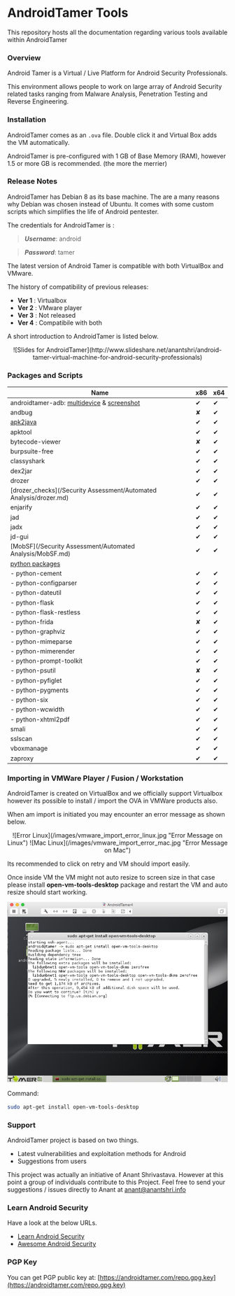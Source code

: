 # AndroidTamer Tools

This repository hosts all the documentation regarding various tools available within AndroidTamer

### Overview

Android Tamer is a Virtual / Live Platform for Android Security Professionals.

This environment allows people to work on large array of Android Security related tasks ranging from Malware Analysis, Penetration Testing and Reverse Engineering.

### Installation

AndroidTamer comes as an `.ova` file. Double click it and Virtual Box adds the VM automatically.

AndroidTamer is pre-configured with 1 GB of Base Memory (RAM), however 1.5 or more GB is recommended. (the more the merrier)

### Release Notes

AndroidTamer has Debian 8 as its base machine. The are a many reasons why Debian was chosen instead of Ubuntu. It comes with some custom scripts which simplifies the life of Android pentester.

The credentials for AndroidTamer is :

> ***Username***: android

> ***Password***: tamer

The latest version of Android Tamer is compatible with both VirtualBox and VMware.

The history of compatibility of previous releases:

- **Ver 1** : Virtualbox
- **Ver 2** : VMware player
- **Ver 3** : Not released
- **Ver 4** : Compatibile with both

A short introduction to AndroidTamer is listed below.

<center>
![Slides for AndroidTamer](http://www.slideshare.net/anantshri/android-tamer-virtual-machine-for-android-security-professionals)
</center>

### Packages and Scripts

Name | x86 | x64
--- | --- | ---
androidtamer-adb: [multidevice](/General/multi_devices) & [screenshot](/General/screenshot.md) | &#10004; | &#10004;
andbug | &#x2718; | &#10004;
[apk2java](/General/decompile.md) | &#10004; | &#10004;
apktool | &#10004; | &#10004;
bytecode-viewer | &#x2718; | &#10004;
burpsuite-free | &#10004; | &#10004;
classyshark | &#10004; | &#10004;
dex2jar | &#10004; | &#10004;
drozer | &#10004; | &#10004;
[drozer_checks](/Security Assessment/Automated Analysis/drozer.md) | &#10004; | &#10004;
enjarify | &#10004; | &#10004;
jad | &#10004; | &#10004;
jadx | &#10004; | &#10004;
jd-gui | &#10004; | &#10004;
[MobSF](/Security Assessment/Automated Analysis/MobSF.md) | &#10004; | &#10004;
[python packages](/General/python_packages.md) | | 
- python-cement | &#10004; | &#10004;
- python-configparser | &#10004; | &#10004;
- python-dateutil | &#10004; | &#10004;
- python-flask | &#10004; | &#10004;
- python-flask-restless | &#10004; | &#10004;
- python-frida | &#x2718; | &#10004;
- python-graphviz | &#10004; | &#10004;
- python-mimeparse | &#10004; | &#10004;
- python-mimerender | &#10004; | &#10004;
- python-prompt-toolkit | &#10004; | &#10004;
- python-psutil | &#x2718; | &#10004;
- python-pyfiglet | &#10004; | &#10004;
- python-pygments | &#10004; | &#10004;
- python-six | &#10004; | &#10004;
- python-wcwidth | &#10004; | &#10004;
- python-xhtml2pdf | &#10004; | &#10004;
smali | &#10004; | &#10004;
sslscan | &#10004; | &#10004;
vboxmanage | &#10004; | &#10004;
zaproxy | &#10004; | &#10004;

### Importing in VMWare Player / Fusion / Workstation

AndroidTamer is created on VirtualBox and we officially support Virtualbox however its possible to install / import the OVA in VMWare products also.

When am import is initiated you may encounter an error message as shown below.

<center>
![Error Linux](/images/vmware_import_error_linux.jpg "Error Message on Linux") ![Mac Linux](/images/vmware_import_error_mac.jpg "Error Message on Mac")
</center>

Its recommended to click on retry and VM should import easily.

Once inside VM the VM might not auto resize to screen size in that case please install **open-vm-tools-desktop** package and restart the VM and auto resize should start working.

![VMWare Tools](/images/install_open_vm_tools.jpg)

Command: 
```bash
sudo apt-get install open-vm-tools-desktop
```

### Support

AndroidTamer project is based on two things.

- Latest vulnerabilities and exploitation methods for Android
- Suggestions from users

This project was actually an initiative of Anant Shrivastava. However at this point a group of individuals contribute to this Project. Feel free to send your suggestions / issues directly to Anant at [anant@anantshri.info](mailto:anant@anantshri.info)

### Learn Android Security

Have a look at the below URLs.

- [Learn Android Security](https://androidtamer.com/learn_android_security)
- [Awesome Android Security](https://github.com/ashishb/android-security-awesome)

### PGP Key

You can get PGP public key at: [https://androidtamer.com/repo.gpg.key](https://androidtamer.com/repo.gpg.key)

